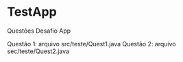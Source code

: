 # TestApp

Questões Desafio App

Questão 1: arquivo src/teste/Quest1.java
Questão 2: arquivo sec/teste/Quest2.java
